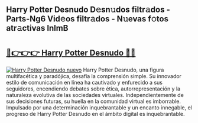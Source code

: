 ## Harry Potter Desnudo D𝚎sn𝚞dos filtr𝚊dos - Parts-Ng6 Vid𝚎os filtr𝚊dos - N𝚞evas f𝚘tos atr𝚊ctivas lnlmB

# <h2><a href="http://mb9bzx.tromn.icu/?c=Harry+Potter+Desnudo">🔗👉👉👉 Harry Potter Desnudo 🔗🔗</a></h2>

[![Harry Potter Desnudo nuevo](https://i.imgur.com/pEAQMta.gif)](http://mb9bzx.tromn.icu/?c=Harry+Potter+Desnudo)
Harry Potter Desnudo, una figura multifacética y paradójica, desafía la comprensión simple. Su innovador estilo de comunicación en línea ha cautivado y enfurecido a sus seguidores, encendiendo debates sobre ética, autorrepresentación y la naturaleza evolutiva de las sociedades virtuales. Independientemente de sus decisiones futuras, su huella en la comunidad virtual es imborrable. Impulsado por una determinación inquebrantable y un encanto innegable, el progreso de Harry Potter Desnudo en el ámbito digital es inquebrantable.
